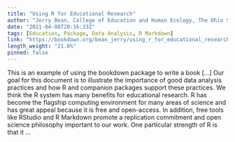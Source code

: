 ```yaml
---
title: "Using R for Educational Research"
author: "Jerry Bean, College of Education and Human Ecology, The Ohio State University"
date: "2021-04-08T20:16:33Z"
tags: [Education, Package, Data Analysis, R Markdown]
link: "https://bookdown.org/bean_jerry/using_r_for_educational_research/"
length_weight: "21.6%"
pinned: false
---
```


This is an example of using the bookdown package to write a book [...] Our goal for this document is to illustrate the importance of good data analysis practices and how R and companion packages support these practices. We think the R system has many benefits for educational research. R has become the flagship computing environment for many areas of science and has great appeal because it is free and open-access. In addition, free tools like RStudio and R Markdown promote a replication commitment and open science philosophy important to our work. One particular strength of R is that it ...
